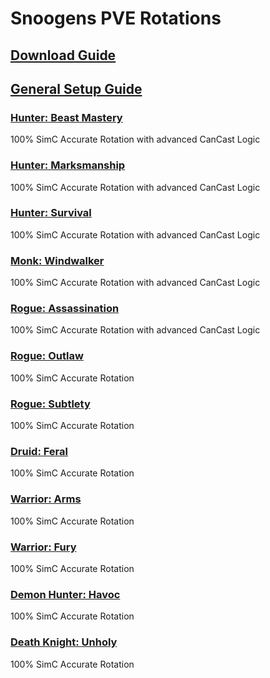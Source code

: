 # Snoogens PVE Rotations
## [Download Guide](https://github.com/Snoogens101/Rotations/wiki/Download-Guide)  
## [General Setup Guide](https://github.com/Snoogens101/Rotations/wiki/Setup-Guide)  
### [Hunter: Beast Mastery](https://github.com/Snoogens101/Rotations/tree/production/Snoogens%20PVE%20-%20Hunter%20Beast%20Mastery)  
100% SimC Accurate Rotation with advanced CanCast Logic  
### [Hunter: Marksmanship](https://github.com/Snoogens101/Rotations/tree/production/Snoogens%20PVE%20-%20Hunter%20Marksmanship)  
100% SimC Accurate Rotation with advanced CanCast Logic  
### [Hunter: Survival](https://github.com/Snoogens101/Rotations/tree/production/Snoogens%20PVE%20-%20Hunter%20Survival)  
100% SimC Accurate Rotation with advanced CanCast Logic  
### [Monk: Windwalker](https://github.com/Snoogens101/Rotations/tree/production/Snoogens%20PVE%20-%20Monk%20Windwalker)  
100% SimC Accurate Rotation with advanced CanCast Logic  
### [Rogue: Assassination](https://github.com/Snoogens101/Rotations/tree/production/Snoogens%20PVE%20-%20Rogue%20Assassination)  
100% SimC Accurate Rotation with advanced CanCast Logic 
### [Rogue: Outlaw](https://github.com/Snoogens101/Rotations/tree/production/Snoogens%20PVE%20-%20Rogue%20Outlaw)  
100% SimC Accurate Rotation  
### [Rogue: Subtlety](https://github.com/Snoogens101/Rotations/tree/production/Snoogens%20PVE%20-%20Rogue%20Subtlety)  
100% SimC Accurate Rotation  
### [Druid: Feral](https://github.com/Snoogens101/Rotations/tree/production/Snoogens%20PVE%20-%20Druid%20Feral)  
100% SimC Accurate Rotation  
### [Warrior: Arms](https://github.com/Snoogens101/Rotations/tree/production/Snoogens%20PVE%20-%20Warrior%20Arms)  
100% SimC Accurate Rotation  
### [Warrior: Fury](https://github.com/Snoogens101/Rotations/tree/production/Snoogens%20PVE%20-%20Warrior%20Fury)  
100% SimC Accurate Rotation  
### [Demon Hunter: Havoc](https://github.com/Snoogens101/Rotations/tree/production/Snoogens%20PVE%20-%20Demon%20Hunter%20Havoc)  
100% SimC Accurate Rotation  
### [Death Knight: Unholy](https://github.com/Snoogens101/Rotations/tree/production/Snoogens%20PVE%20-%20Death%20Knight%20Unholy)  
100% SimC Accurate Rotation  
